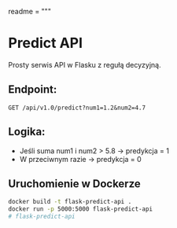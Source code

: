 readme = """
# Predict API

Prosty serwis API w Flasku z regułą decyzyjną.

## Endpoint:
`GET /api/v1.0/predict?num1=1.2&num2=4.7`

## Logika:
- Jeśli suma num1 i num2 > 5.8 → predykcja = 1
- W przeciwnym razie → predykcja = 0

## Uruchomienie w Dockerze

```bash
docker build -t flask-predict-api .
docker run -p 5000:5000 flask-predict-api
# flask-predict-api
